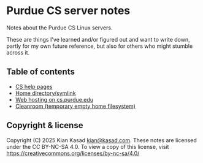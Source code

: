# Purdue CS server notes

Notes about the Purdue CS Linux servers.

These are things I've learned and/or figured out and want to write down, partly
for my own future reference, but also for others who might stumble across it.

## Table of contents

- [CS help pages](./Help%20pages.md)
- [Home directory/symlink](./Home%20symlink.md)
- [Web hosting on cs.purdue.edu](./WWW.md)
- [Cleanroom (temporary empty home filesystem)](./Cleanroom.md)

## Copyright & license

Copyright (C) 2025  Kian Kasad <kian@kasad.com>.
These notes are licensed under the CC BY-NC-SA 4.0.
To view a copy of this license, visit https://creativecommons.org/licenses/by-nc-sa/4.0/
